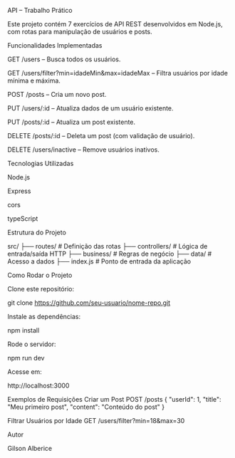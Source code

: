 API – Trabalho Prático

Este projeto contém 7 exercícios de API REST desenvolvidos em Node.js, com rotas para manipulação de usuários e posts.

Funcionalidades Implementadas

GET /users – Busca todos os usuários.

GET /users/filter?min=idadeMin&max=idadeMax – Filtra usuários por idade mínima e máxima.

POST /posts – Cria um novo post.

PUT /users/:id – Atualiza dados de um usuário existente.

PUT /posts/:id – Atualiza um post existente.

DELETE /posts/:id – Deleta um post (com validação de usuário).

DELETE /users/inactive – Remove usuários inativos.

Tecnologias Utilizadas

Node.js

Express

cors

typeScript

Estrutura do Projeto

src/
 ├── routes/       # Definição das rotas
 ├── controllers/  # Lógica de entrada/saída HTTP
 ├── business/     # Regras de negócio
 ├── data/         # Acesso a dados
 ├── index.js      # Ponto de entrada da aplicação

Como Rodar o Projeto

Clone este repositório:

git clone https://github.com/seu-usuario/nome-repo.git


Instale as dependências:

npm install


Rode o servidor:

npm run dev

Acesse em:

http://localhost:3000

Exemplos de Requisições
Criar um Post
POST /posts
{
  "userId": 1,
  "title": "Meu primeiro post",
  "content": "Conteúdo do post"
}

Filtrar Usuários por Idade
GET /users/filter?min=18&max=30

Autor

Gilson Alberice
